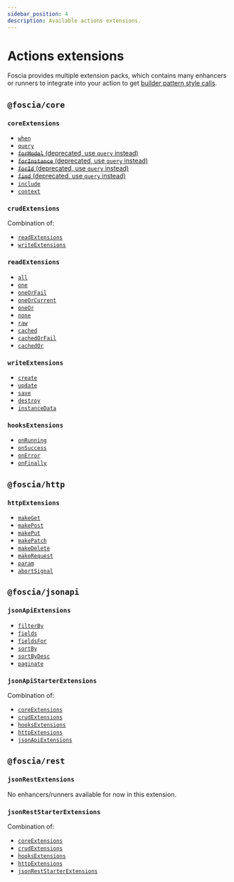 ```yaml
---
sidebar_position: 4
description: Available actions extensions.
---
```


# Actions extensions

Foscia provides multiple extension packs, which contains many enhancers or
runners to integrate into your action to get
[builder pattern style calls](/docs/core-concepts/actions#extensions).

## `@foscia/core`

### `coreExtensions`

- [`when`](/docs/reference/actions-enhancers#when)
- [`query`](/docs/reference/actions-enhancers#query)
- [~~`forModel`~~ (deprecated, use `query` instead)](/docs/reference/actions-enhancers#formodel)
- [~~`forInstance`~~ (deprecated, use `query` instead)](/docs/reference/actions-enhancers#forinstance)
- [~~`forId`~~ (deprecated, use `query` instead)](/docs/reference/actions-enhancers#forid)
- [~~`find`~~ (deprecated, use `query` instead)](/docs/reference/actions-enhancers#find)
- [`include`](/docs/reference/actions-enhancers#include)
- [`context`](/docs/reference/actions-enhancers#context)

### `crudExtensions`

Combination of:

- [`readExtensions`](#readextensions)
- [`writeExtensions`](#writeextensions)

### `readExtensions`

- [`all`](/docs/reference/actions-runners#all)
- [`one`](/docs/reference/actions-runners#one)
- [`oneOrFail`](/docs/reference/actions-runners#oneorfail)
- [`oneOrCurrent`](/docs/reference/actions-runners#oneorcurrent)
- [`oneOr`](/docs/reference/actions-runners#oneor)
- [`none`](/docs/reference/actions-runners#none)
- [`raw`](/docs/reference/actions-runners#raw)
- [`cached`](/docs/reference/actions-runners#cached)
- [`cachedOrFail`](/docs/reference/actions-runners#cachedorfail)
- [`cachedOr`](/docs/reference/actions-runners#cachedor)

### `writeExtensions`

- [`create`](/docs/reference/actions-enhancers#create)
- [`update`](/docs/reference/actions-enhancers#update)
- [`save`](/docs/reference/actions-enhancers#save)
- [`destroy`](/docs/reference/actions-enhancers#destroy)
- [`instanceData`](/docs/reference/actions-enhancers#instancedata)

### `hooksExtensions`

- [`onRunning`](/docs/reference/actions-enhancers#onrunning)
- [`onSuccess`](/docs/reference/actions-enhancers#onsuccess)
- [`onError`](/docs/reference/actions-enhancers#onerror)
- [`onFinally`](/docs/reference/actions-enhancers#onfinally)

## `@foscia/http`

### `httpExtensions`

- [`makeGet`](/docs/reference/actions-enhancers#makeget)
- [`makePost`](/docs/reference/actions-enhancers#makepost)
- [`makePut`](/docs/reference/actions-enhancers#makeput)
- [`makePatch`](/docs/reference/actions-enhancers#makepatch)
- [`makeDelete`](/docs/reference/actions-enhancers#makedelete)
- [`makeRequest`](/docs/reference/actions-enhancers#makerequest)
- [`param`](/docs/reference/actions-enhancers#param)
- [`abortSignal`](/docs/reference/actions-enhancers#abortsignal)

## `@foscia/jsonapi`

### `jsonApiExtensions`

- [`filterBy`](/docs/reference/actions-enhancers#filterby)
- [`fields`](/docs/reference/actions-enhancers#fields)
- [`fieldsFor`](/docs/reference/actions-enhancers#fieldsfor)
- [`sortBy`](/docs/reference/actions-enhancers#sortby)
- [`sortByDesc`](/docs/reference/actions-enhancers#sortbydesc)
- [`paginate`](/docs/reference/actions-enhancers#paginate)

### `jsonApiStarterExtensions`

Combination of:

- [`coreExtensions`](#coreextensions)
- [`crudExtensions`](#crudextensions)
- [`hooksExtensions`](#hooksextensions)
- [`httpExtensions`](#httpextensions)
- [`jsonApiExtensions`](#jsonapiextensions)

## `@foscia/rest`

### `jsonRestExtensions`

No enhancers/runners available for now in this extension.

### `jsonRestStarterExtensions`

Combination of:

- [`coreExtensions`](#coreextensions)
- [`crudExtensions`](#crudextensions)
- [`hooksExtensions`](#hooksextensions)
- [`httpExtensions`](#httpextensions)
- [`jsonRestStarterExtensions`](#jsonreststarterextensions)
